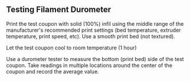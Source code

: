 ## Testing Filament Durometer
Print the test coupon with solid (100%) infil using the middle range of the manufacturer's recommended print settings (bed temperature, extruder temperature, print speed, etc). Use a smooth print bed (not textured).

Let the test coupon cool to room temperature (1 hour)

Use a durometer tester to measure the bottom (print bed) side of the test coupon. Take readings in multiple locations around the center of the coupon and record the average value.
